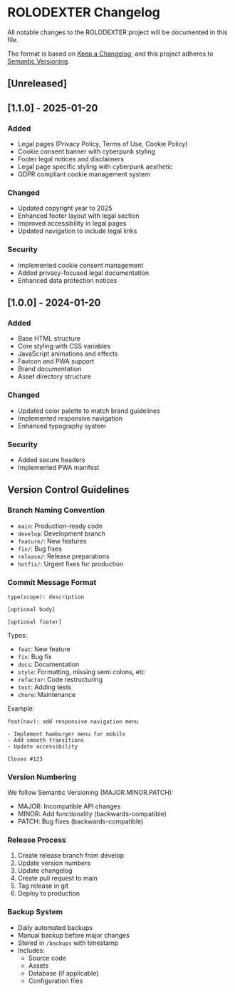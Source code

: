 # ROLODEXTER Changelog

All notable changes to the ROLODEXTER project will be documented in this file.

The format is based on [Keep a Changelog](https://keepachangelog.com/en/1.0.0/),
and this project adheres to [Semantic Versioning](https://semver.org/spec/v2.0.0.html).

## [Unreleased]

## [1.1.0] - 2025-01-20
### Added
- Legal pages (Privacy Policy, Terms of Use, Cookie Policy)
- Cookie consent banner with cyberpunk styling
- Footer legal notices and disclaimers
- Legal page specific styling with cyberpunk aesthetic
- GDPR compliant cookie management system

### Changed
- Updated copyright year to 2025
- Enhanced footer layout with legal section
- Improved accessibility in legal pages
- Updated navigation to include legal links

### Security
- Implemented cookie consent management
- Added privacy-focused legal documentation
- Enhanced data protection notices

## [1.0.0] - 2024-01-20
### Added
- Base HTML structure
- Core styling with CSS variables
- JavaScript animations and effects
- Favicon and PWA support
- Brand documentation
- Asset directory structure

### Changed
- Updated color palette to match brand guidelines
- Implemented responsive navigation
- Enhanced typography system

### Security
- Added secure headers
- Implemented PWA manifest

## Version Control Guidelines

### Branch Naming Convention
- `main`: Production-ready code
- `develop`: Development branch
- `feature/`: New features
- `fix/`: Bug fixes
- `release/`: Release preparations
- `hotfix/`: Urgent fixes for production

### Commit Message Format
```
type(scope): description

[optional body]

[optional footer]
```

Types:
- `feat`: New feature
- `fix`: Bug fix
- `docs`: Documentation
- `style`: Formatting, missing semi colons, etc
- `refactor`: Code restructuring
- `test`: Adding tests
- `chore`: Maintenance

Example:
```
feat(nav): add responsive navigation menu

- Implement hamburger menu for mobile
- Add smooth transitions
- Update accessibility

Closes #123
```

### Version Numbering
We follow Semantic Versioning (MAJOR.MINOR.PATCH):
- MAJOR: Incompatible API changes
- MINOR: Add functionality (backwards-compatible)
- PATCH: Bug fixes (backwards-compatible)

### Release Process
1. Create release branch from develop
2. Update version numbers
3. Update changelog
4. Create pull request to main
5. Tag release in git
6. Deploy to production

### Backup System
- Daily automated backups
- Manual backup before major changes
- Stored in `/backups` with timestamp
- Includes:
  - Source code
  - Assets
  - Database (if applicable)
  - Configuration files